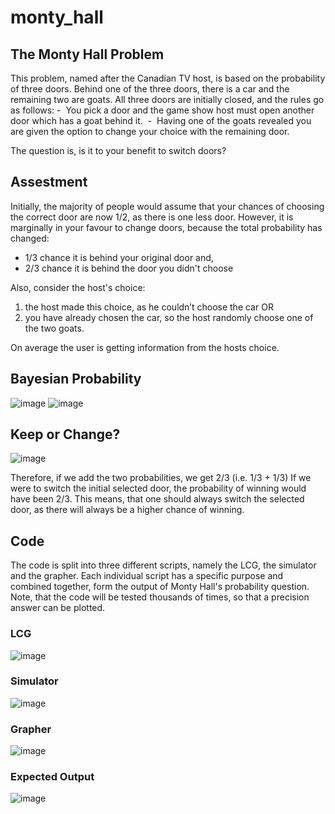 # monty_hall

## The Monty Hall Problem

This problem, named after the Canadian TV host, is based on the probability of three doors.
Behind one of the three doors, there is a car and the remaining two are goats. All three doors are initially closed, and the rules go as follows:
-  You pick a door and the game show host must open another door which has a goat behind it. 
-  Having one of the goats revealed you are given the option to change your choice with the remaining door.

The question is, is it to your benefit to switch doors?

## Assestment
Initially, the majority of people would assume that your chances of choosing the correct door are now 1/2, as there is one less door. However, it is marginally in your favour to change doors, because the total probability has changed:
- 1/3 chance it is behind your original door and,
- 2/3 chance it is behind the door you didn't choose

Also, consider the host's choice:
1. the host made this choice, as he couldn’t choose the car
   OR
2. you have already chosen the car, so the host randomly choose one of the two goats.
  
On average the user is getting information from the hosts choice.

## Bayesian Probability
![image](https://github.com/Tollymon13/monty_hall/assets/159135691/e2facc00-5411-41f6-bad4-6f207b299807)
![image](https://github.com/Tollymon13/monty_hall/assets/159135691/9451ffbc-7553-4ef9-8797-e8527c7f515e)

## Keep or Change?
![image](https://github.com/Tollymon13/monty_hall/assets/159135691/bd73ad36-560a-48a1-a8de-4a07d113c287)

Therefore, if we add the two probabilities, we get 2/3 (i.e. 1/3 + 1/3)
If we were to switch the initial selected door, the probability of winning would have been 2/3.
This means, that one should always switch the selected door, as there will always be a higher chance of winning.

## Code
The code is split into three different scripts, namely the LCG, the simulator and the grapher. 
Each individual script has a specific purpose and combined together, form the output of Monty Hall's probability question.
Note, that the code will be tested thousands of times, so that a precision answer can be plotted.

### LCG
![image](https://github.com/Tollymon13/monty_hall/assets/159135691/c4fc4953-3105-494a-adda-b8fab8d2bad7)

### Simulator
![image](https://github.com/Tollymon13/monty_hall/assets/159135691/06c34e18-14d8-4508-8b42-0ff2299552cb)


### Grapher
![image](https://github.com/Tollymon13/monty_hall/assets/159135691/4e8bd68a-c46d-4354-9b6b-b3a031f7e566)


### Expected Output
![image](https://github.com/Tollymon13/monty_hall/assets/159135691/0dac03c2-e62b-4076-bd9a-db3e6e9cfb6e)

